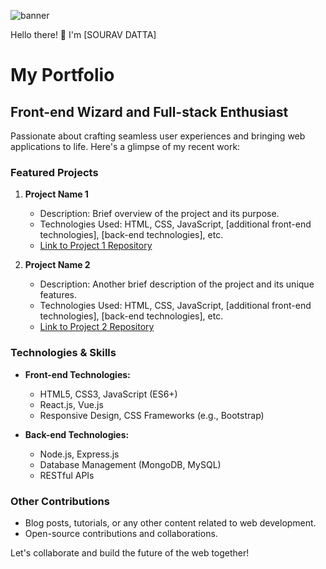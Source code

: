 ![banner](https://github.com/SDATTA1986/SDATTA1986/assets/138384731/1e5aeb4c-95e4-4677-9747-5c045454e03e)

Hello there! 👋 I'm [SOURAV DATTA]
# My Portfolio

## Front-end Wizard and Full-stack Enthusiast

Passionate about crafting seamless user experiences and bringing web applications to life. Here's a glimpse of my recent work:

### Featured Projects

1. **Project Name 1**
   - Description: Brief overview of the project and its purpose.
   - Technologies Used: HTML, CSS, JavaScript, [additional front-end technologies], [back-end technologies], etc.
   - [Link to Project 1 Repository](link_to_project_1)

2. **Project Name 2**
   - Description: Another brief description of the project and its unique features.
   - Technologies Used: HTML, CSS, JavaScript, [additional front-end technologies], [back-end technologies], etc.
   - [Link to Project 2 Repository](link_to_project_2)

### Technologies & Skills

- **Front-end Technologies:**
  - HTML5, CSS3, JavaScript (ES6+)
  - React.js, Vue.js
  - Responsive Design, CSS Frameworks (e.g., Bootstrap)

- **Back-end Technologies:**
  - Node.js, Express.js
  - Database Management (MongoDB, MySQL)
  - RESTful APIs

### Other Contributions

- Blog posts, tutorials, or any other content related to web development.
- Open-source contributions and collaborations.

Let's collaborate and build the future of the web together!

<!--
**SDATTA1986/SDATTA1986** is a ✨ _special_ ✨ repository because its `README.md` (this file) appears on your GitHub profile.

Here are some ideas to get you started:

- 🔭 I’m currently working on ...
- 🌱 I’m currently learning ...
- 👯 I’m looking to collaborate on ...
- 🤔 I’m looking for help with ...
- 💬 Ask me about ...![banner](https://github.com/SDATTA1986/SDATTA1986/assets/138384731/ac9d9db6-89eb-4108-b032-db0be34d7874)

- 📫 How to reach me: ...
- 😄 Pronouns: ...
- ⚡ Fun fact: ...
-->
